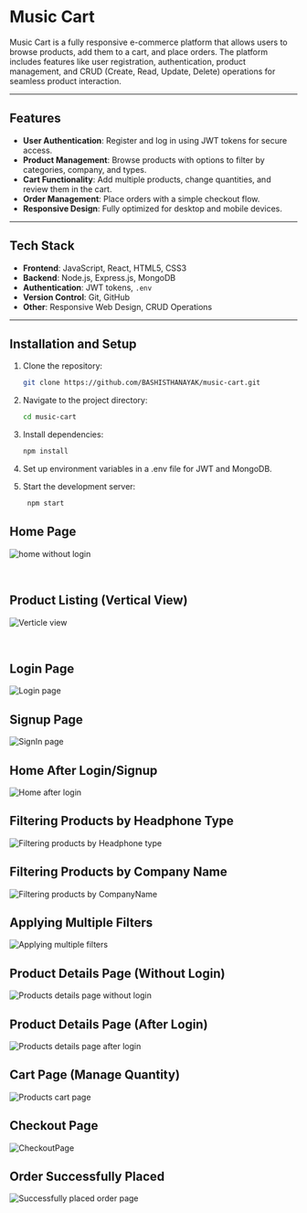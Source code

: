 # Music Cart

Music Cart is a fully responsive e-commerce platform that allows users to browse products, add them to a cart, and place orders. The platform includes features like user registration, authentication, product management, and CRUD (Create, Read, Update, Delete) operations for seamless product interaction.

---

## Features

- **User Authentication**: Register and log in using JWT tokens for secure access.
- **Product Management**: Browse products with options to filter by categories, company, and types.
- **Cart Functionality**: Add multiple products, change quantities, and review them in the cart.
- **Order Management**: Place orders with a simple checkout flow.
- **Responsive Design**: Fully optimized for desktop and mobile devices.

---

## Tech Stack

- **Frontend**: JavaScript, React, HTML5, CSS3
- **Backend**: Node.js, Express.js, MongoDB
- **Authentication**: JWT tokens, `.env`
- **Version Control**: Git, GitHub
- **Other**: Responsive Web Design, CRUD Operations

---

## Installation and Setup

1. Clone the repository:

   ```bash
   git clone https://github.com/BASHISTHANAYAK/music-cart.git

   ```

2. Navigate to the project directory:

   ```bash
   cd music-cart
   ```

3. Install dependencies:
   ```bash
   npm install
   ```
4. Set up environment variables in a .env file for JWT and MongoDB.

5. Start the development server:
   ```bash
    npm start
   ```

## Home Page

![home without login](https://github.com/user-attachments/assets/d889a01e-6232-4b19-9fc3-405a5ec0af39)

&nbsp;

## Product Listing (Vertical View)

![Verticle view](https://github.com/BASHISTHANAYAK/music-cart-siteIMG/blob/main/ReadMeMdImages/VerticleViewOf_HomePageAfterLogin.png?raw=true)

&nbsp;

## Login Page

![ Login page](https://github.com/BASHISTHANAYAK/music-cart-siteIMG/blob/main/ReadMeMdImages/Login_SuccessFull_Message.png?raw=true)
&nbsp;

## Signup Page

![ SignIn page](https://github.com/BASHISTHANAYAK/music-cart-siteIMG/blob/main/ReadMeMdImages/MusicCart_SignUp_Page.png?raw=true)
&nbsp;

## Home After Login/Signup

![Home after login](https://github.com/BASHISTHANAYAK/music-cart-siteIMG/blob/main/ReadMeMdImages/LogOutButton_And_CartButton_And_CartIcon_OnProducts_WillAppear.png?raw=true)
&nbsp;

## Filtering Products by Headphone Type

![Filtering products by Headphone type](https://github.com/BASHISTHANAYAK/music-cart-siteIMG/blob/main/ReadMeMdImages/filterProducts_by_HeadPhoneType.png?raw=true)
&nbsp;

## Filtering Products by Company Name

![Filtering products by CompanyName](https://github.com/BASHISTHANAYAK/music-cart-siteIMG/blob/main/ReadMeMdImages/filterProducts_by_CompanyName.png?raw=true)
&nbsp;

## Applying Multiple Filters

![Applying multiple filters](https://github.com/BASHISTHANAYAK/music-cart-siteIMG/blob/main/ReadMeMdImages/filterProducts_by_MultipleFilters.png?raw=true)
&nbsp;

## Product Details Page (Without Login)

![Products details page without login](https://github.com/BASHISTHANAYAK/music-cart-siteIMG/blob/main/ReadMeMdImages/Can_SeeProductDetails_WithOutLogin.png?raw=true)
&nbsp;

## Product Details Page (After Login)

![Products details page after login](https://github.com/BASHISTHANAYAK/music-cart-siteIMG/blob/main/ReadMeMdImages/AddToCart_Message_WhenWe_AddProducts_InCart.png?raw=true)
&nbsp;

## Cart Page (Manage Quantity)

![Products cart page](https://github.com/BASHISTHANAYAK/music-cart-siteIMG/blob/main/ReadMeMdImages/canAdd_MultipleProducts_AddChangeTheri_Quantity_InCart.png?raw=true)
&nbsp;

## Checkout Page

![CheckoutPage](https://github.com/BASHISTHANAYAK/music-cart-siteIMG/blob/main/ReadMeMdImages/CheckOutPage_BeforePlacing_Order.png?raw=true)
&nbsp;

## Order Successfully Placed

![Successfully placed order page ](https://github.com/BASHISTHANAYAK/music-cart-siteIMG/blob/main/ReadMeMdImages/OrderPlaced_Page.png?raw=true)
